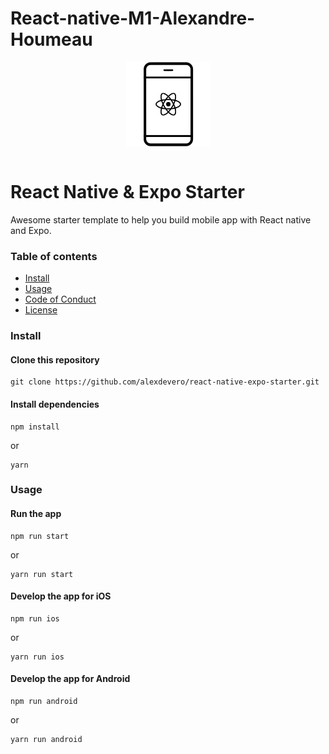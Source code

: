 # React-native-M1-Alexandre-Houmeau

<p align="center">
  <img src="https://raw.githubusercontent.com/alexdevero/react-native-expo-starter/master/docs/react-native-expo-starter-logo.png" width="135" align="center">
  <br>
  <br>
</p>

# React Native & Expo Starter

Awesome starter template to help you build mobile app with React native and Expo.

### Table of contents

* [Install](#install)
* [Usage](#usage)
* [Code of Conduct](#code-of-conduct)
* [License](#license)

### Install

#### Clone this repository

```
git clone https://github.com/alexdevero/react-native-expo-starter.git
```

#### Install dependencies

```
npm install
```
or
```
yarn
```

### Usage

#### Run the app

```
npm run start
```
or
```
yarn run start
```

#### Develop the app for iOS

```
npm run ios
```
or
```
yarn run ios
```

#### Develop the app for Android

```
npm run android
```
or
```
yarn run android
```
